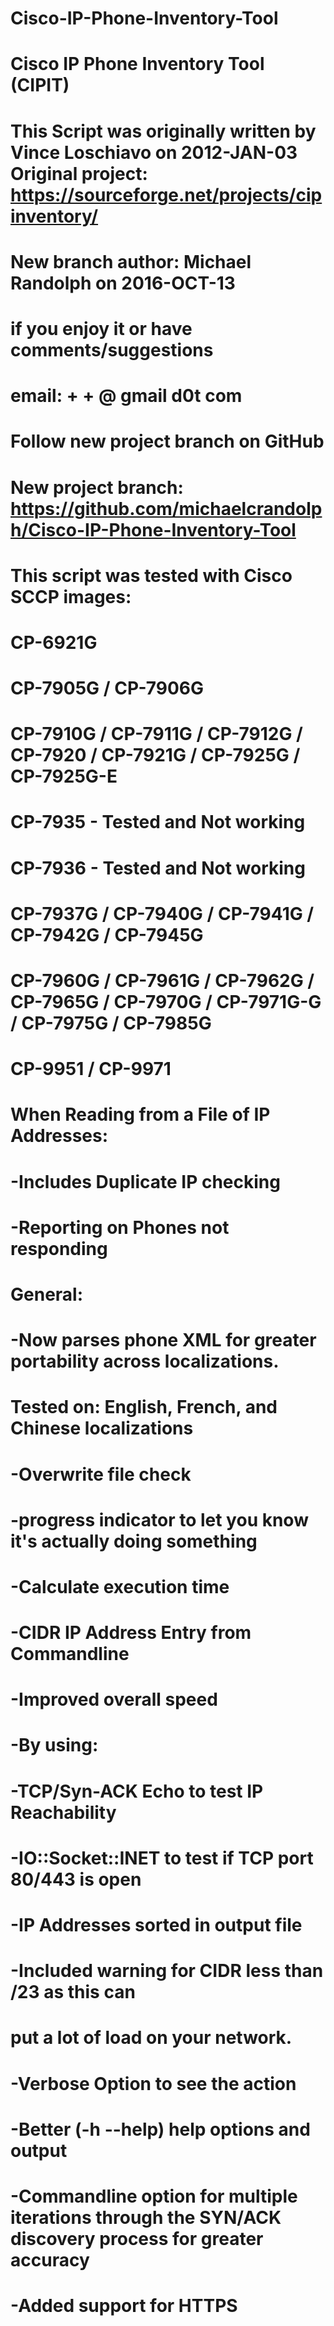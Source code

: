 # Cisco-IP-Phone-Inventory-Tool
# Cisco IP Phone Inventory Tool (CIPIT)
# This Script was originally written by Vince Loschiavo on 2012-JAN-03 Original project: https://sourceforge.net/projects/cipinventory/
#
# New branch author: Michael Randolph on 2016-OCT-13
#
# if you enjoy it or have comments/suggestions
#   email: <first name> + <c> + <last name> @ gmail d0t com
# 
# Follow new project branch on GitHub
# New project branch: https://github.com/michaelcrandolph/Cisco-IP-Phone-Inventory-Tool
#
# This script was tested with Cisco SCCP images:
# CP-6921G
# CP-7905G / CP-7906G
# CP-7910G / CP-7911G / CP-7912G / CP-7920 / CP-7921G / CP-7925G / CP-7925G-E
# CP-7935 - Tested and Not working
# CP-7936 - Tested and Not working
# CP-7937G / CP-7940G / CP-7941G / CP-7942G / CP-7945G
# CP-7960G / CP-7961G / CP-7962G / CP-7965G / CP-7970G / CP-7971G-G / CP-7975G / CP-7985G
# CP-9951 / CP-9971
#
# When Reading from a File of IP Addresses:
#	-Includes Duplicate IP checking
#	-Reporting on Phones not responding
#
# General:
#	-Now parses phone XML for greater portability across localizations.
#		Tested on: English, French, and Chinese localizations
#	-Overwrite file check
#	-progress indicator to let you know it's actually doing something
#	-Calculate execution time
# 	-CIDR IP Address Entry from Commandline
#	-Improved overall speed
#		-By using:
#		   -TCP/Syn-ACK Echo to test IP Reachability
#		   -IO::Socket::INET to test if TCP port 80/443 is open
#	-IP Addresses sorted in output file
#	-Included warning for CIDR less than /23 as this can
#		put a lot of load on your network.
#	-Verbose Option to see the action
#	-Better (-h --help) help options and output
#	-Commandline option for multiple iterations through the SYN/ACK discovery process for greater accuracy
#	-Added support for HTTPS
